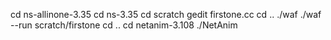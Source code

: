  cd ns-allinone-3.35
 cd ns-3.35
 cd scratch
 gedit firstone.cc
 cd ..
 ./waf
 ./waf --run scratch/firstone
 cd ..
 cd netanim-3.108
 ./NetAnim
